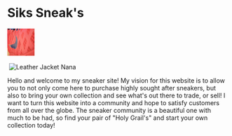 >

<html lang="en">
<head>
  <meta charset="utf-8">

  <title>Siks Sneak's</title>
  <meta name="description" content="HTML5 Template">
  
</head>

<body>
  <h1> Siks Sneak's </h1>
  
  <img src ="NikeSnkr.jpg" alt="Nike Shoe" width="62" height="62">
  
  <img src ="funky-bananna.jpg" alt="Leather Jacket Nana" width="32" height="32">
  
<p>Hello and welcome to my sneaker site! My vision for this website is to allow you to not only come here to purchase highly sought after sneakers, 
  but also to bring your own collection and see what's out there to trade, or sell! I want to turn this website into a community and hope to satisfy customers from all over the globe.
  The sneaker community is a beautiful one with much to be had, so find your pair of "Holy Grail's" and start your own collection today!</p>
  
  
</body>
  
</html>
